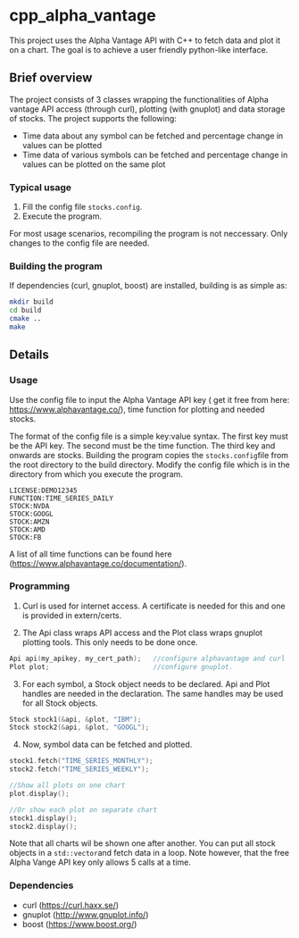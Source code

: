 # cpp_alpha_vantage

This project uses the Alpha Vantage API with C++ to fetch data and plot it on a chart. The goal is to achieve a user friendly python-like interface.   

## Brief overview
The project consists of 3 classes wrapping the functionalities of Alpha vantage API access (through curl), plotting (with gnuplot) and data storage of stocks. 
The project supports the following:

- Time data about any symbol can be fetched and percentage change in values can be plotted
- Time data of various symbols can be fetched and percentage change in values can be plotted on the same plot

### Typical usage
1. Fill the config file `stocks.config`.
2. Execute the program. 

For most usage scenarios, recompiling the program is not neccessary. Only changes to the config file are needed. 
### Building the program
If dependencies (curl, gnuplot, boost) are installed, building is as simple as:
```bash
mkdir build
cd build
cmake ..
make
```

## Details
### Usage
Use the config file to input the Alpha Vantage API key ( get it free from here: https://www.alphavantage.co/), time function for plotting and needed stocks. 

The format of the config file is a simple key:value syntax. The first key must be the API key. The second must be the time function. The third key and onwards are stocks. 
Building the program copies the `stocks.config`file from the root directory to the build directory. 
Modify the config file which is in the directory from which you execute the program. 
```
LICENSE:DEMO12345
FUNCTION:TIME_SERIES_DAILY
STOCK:NVDA
STOCK:GOOGL
STOCK:AMZN
STOCK:AMD
STOCK:FB
```
A list of all time functions can be found here (https://www.alphavantage.co/documentation/).

### Programming
1. Curl is used for internet access. A certificate is needed for this and one is provided in extern/certs. 

2. The Api class wraps API access and the Plot class wraps gnuplot plotting tools. This only needs to be done once.
```c++
Api api(my_apikey, my_cert_path);   //configure alphavantage and curl
Plot plot;                          //configure gnuplot.
```
3. For each symbol, a Stock object needs to be declared. Api and Plot handles are needed in the declaration. The same handles may be used for all Stock objects. 
```c++
Stock stock1(&api, &plot, "IBM");
Stock stock2(&api, &plot, "GOOGL");
```
4. Now, symbol data can be fetched and plotted. 
```c++
stock1.fetch("TIME_SERIES_MONTHLY");
stock2.fetch("TIME_SERIES_WEEKLY");

//Show all plots on one chart
plot.display();

//Or show each plot on separate chart
stock1.display();
stock2.display();
```
Note that all charts wil be shown one after another. You can put all stock objects in a `std::vector`and fetch data in a loop.
Note however, that the free Alpha Vange API key only allows 5 calls at a time. 

### Dependencies
- curl (https://curl.haxx.se/)
- gnuplot (http://www.gnuplot.info/)
- boost (https://www.boost.org/)

